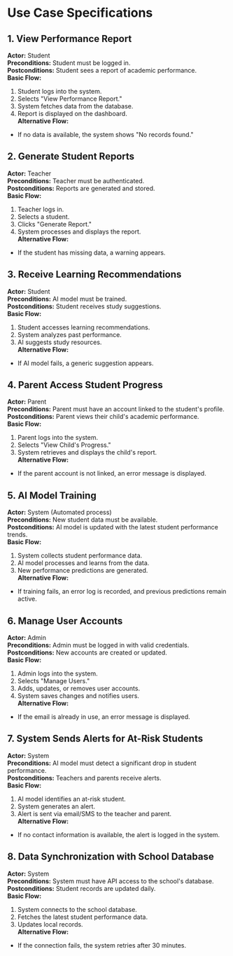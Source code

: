 # Use Case Specifications

## 1. View Performance Report
**Actor:** Student  
**Preconditions:** Student must be logged in.  
**Postconditions:** Student sees a report of academic performance.  
**Basic Flow:**  
1. Student logs into the system.  
2. Selects "View Performance Report."  
3. System fetches data from the database.  
4. Report is displayed on the dashboard.  
**Alternative Flow:**  
- If no data is available, the system shows "No records found."

## 2. Generate Student Reports
**Actor:** Teacher  
**Preconditions:** Teacher must be authenticated.  
**Postconditions:** Reports are generated and stored.  
**Basic Flow:**  
1. Teacher logs in.  
2. Selects a student.  
3. Clicks "Generate Report."  
4. System processes and displays the report.  
**Alternative Flow:**  
- If the student has missing data, a warning appears.

## 3. Receive Learning Recommendations
**Actor:** Student  
**Preconditions:** AI model must be trained.  
**Postconditions:** Student receives study suggestions.  
**Basic Flow:**  
1. Student accesses learning recommendations.  
2. System analyzes past performance.  
3. AI suggests study resources.  
**Alternative Flow:**  
- If AI model fails, a generic suggestion appears.

## 4. Parent Access Student Progress
**Actor:** Parent  
**Preconditions:** Parent must have an account linked to the student's profile.  
**Postconditions:** Parent views their child's academic performance.  
**Basic Flow:**  
1. Parent logs into the system.  
2. Selects "View Child's Progress."  
3. System retrieves and displays the child's report.  
**Alternative Flow:**  
- If the parent account is not linked, an error message is displayed.

## 5. AI Model Training
**Actor:** System (Automated process)  
**Preconditions:** New student data must be available.  
**Postconditions:** AI model is updated with the latest student performance trends.  
**Basic Flow:**  
1. System collects student performance data.  
2. AI model processes and learns from the data.  
3. New performance predictions are generated.  
**Alternative Flow:**  
- If training fails, an error log is recorded, and previous predictions remain active.

## 6. Manage User Accounts
**Actor:** Admin  
**Preconditions:** Admin must be logged in with valid credentials.  
**Postconditions:** New accounts are created or updated.  
**Basic Flow:**  
1. Admin logs into the system.  
2. Selects "Manage Users."  
3. Adds, updates, or removes user accounts.  
4. System saves changes and notifies users.  
**Alternative Flow:**  
- If the email is already in use, an error message is displayed.

## 7. System Sends Alerts for At-Risk Students
**Actor:** System  
**Preconditions:** AI model must detect a significant drop in student performance.  
**Postconditions:** Teachers and parents receive alerts.  
**Basic Flow:**  
1. AI model identifies an at-risk student.  
2. System generates an alert.  
3. Alert is sent via email/SMS to the teacher and parent.  
**Alternative Flow:**  
- If no contact information is available, the alert is logged in the system.

## 8. Data Synchronization with School Database
**Actor:** System  
**Preconditions:** System must have API access to the school's database.  
**Postconditions:** Student records are updated daily.  
**Basic Flow:**  
1. System connects to the school database.  
2. Fetches the latest student performance data.  
3. Updates local records.  
**Alternative Flow:**  
- If the connection fails, the system retries after 30 minutes.
